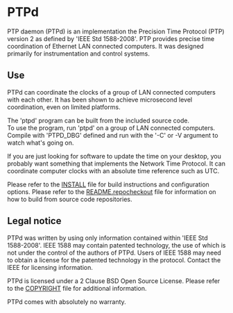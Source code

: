 PTPd
===

PTP daemon (PTPd) is an implementation the Precision Time Protocol (PTP) version 2 as defined by 'IEEE Std 1588-2008'. 
PTP provides precise time coordination of Ethernet LAN connected computers. 
It was designed primarily for instrumentation and control systems.

Use
---

PTPd can coordinate the clocks of a group of LAN connected computers with each other. 
It has been shown to achieve microsecond level coordination, even on limited platforms.

The 'ptpd' program can be built from the included source code.  
To use the program, run 'ptpd' on a group of LAN connected computers. 
Compile with 'PTPD_DBG' defined and run with the '-C' or -V argument to watch what's going on.

If you are just looking for software to update the time on your desktop, you probably want something that implements the Network Time Protocol. 
It can coordinate computer clocks with an absolute time reference such as UTC.

Please refer to the
[INSTALL](https://raw.githubusercontent.com/ptpd/ptpd/master/INSTALL) file for build instructions and configuration options. 
Please refer to the [README.repocheckout](https://github.com/ptpd/ptpd/blob/master/README.repocheckout) file for information on how to build from source code repositories.

Legal notice
---

PTPd was written by using only information contained within 'IEEE Std 1588-2008'. 
IEEE 1588 may contain patented technology, the use of which is not under the control of the authors of PTPd. 
Users of IEEE 1588 may need to obtain a license for the patented technology in the protocol. 
Contact the IEEE for licensing information.

PTPd is licensed under a 2 Clause BSD Open Source License. 
Please refer to the [COPYRIGHT](https://github.com/ptpd/ptpd/blob/master/COPYRIGHT) file for additional information.

PTPd comes with absolutely no warranty.
